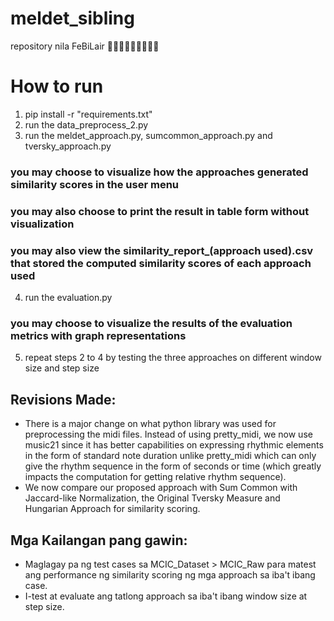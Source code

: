# meldet_sibling
repository nila FeBiLair 👩🏻‍🎓👨🏻‍🎓👩🏻‍🎓

# How to run

1. pip install -r "requirements.txt"
2. run the data_preprocess_2.py
3. run the meldet_approach.py, sumcommon_approach.py and tversky_approach.py
### you may choose to visualize how the approaches generated similarity scores in the user menu
### you may also choose to print the result in table form without visualization
### you may also view the similarity_report_(approach used).csv that stored the computed similarity scores of each approach used
4. run the evaluation.py
### you may choose to visualize the results of the evaluation metrics with graph representations
5. repeat steps 2 to 4 by testing the three approaches on different window size and step size

## Revisions Made:
- There is a major change on what python library was used for preprocessing the midi files. Instead of using pretty_midi, we now use music21 since it has better capabilities on expressing rhythmic elements in the form of standard note duration unlike pretty_midi which can only give the rhythm sequence in the form of seconds or time (which greatly impacts the computation for getting relative rhythm sequence).
- We now compare our proposed approach with Sum Common with Jaccard-like Normalization, the Original Tversky Measure and Hungarian Approach for similarity scoring. 

## Mga Kailangan pang gawin:
- Maglagay pa ng test cases sa MCIC_Dataset > MCIC_Raw para matest ang performance ng similarity scoring ng mga approach sa iba't ibang case.
- I-test at evaluate ang tatlong approach sa iba't ibang window size at step size.
